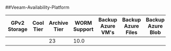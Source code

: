 ##Veeam-Availability-Platform

| GPv2 Storage |  Cool Tier | Archive Tier | WORM Support | Backup Azure VM's | Backup Azure Files | Backup Azure Blob |
|--------------|------------|--------------|--------------|-------------------|--------------------|-------------------|
|              |            | 23           |      10.0    |                   |                    |                   |
